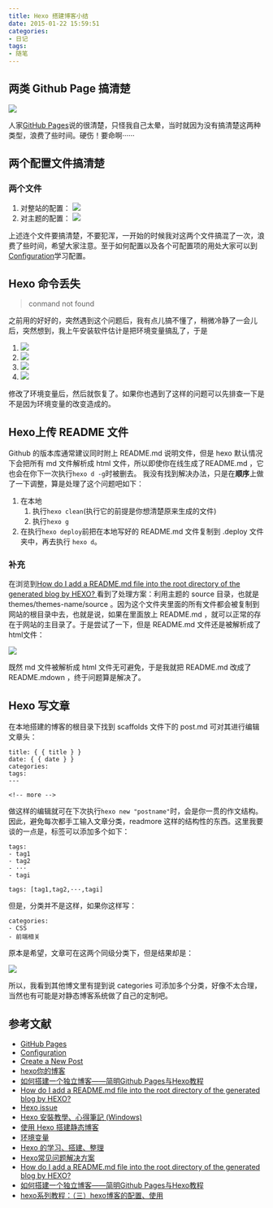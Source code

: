 ```yaml
---
title: Hexo 搭建博客小结
date: 2015-01-22 15:59:51
categories:
- 日记
tags:
- 随笔
---
```

## 两类 Github Page 搞清楚

![](../../assets/github-pages-type.png)

人家[GitHub Pages](https://pages.github.com/)说的很清楚，只怪我自己太晕，当时就因为没有搞清楚这两种类型，浪费了些时间。硬伤！要命啊······
<!--more-->
## 两个配置文件搞清楚

### 两个文件

1. 对整站的配置：
![](../../assets/config1.png)
2. 对主题的配置：
![](../../assets/config2.png)

上述连个文件要搞清楚，不要犯浑，一开始的时候我对这两个文件搞混了一次，浪费了些时间，希望大家注意。至于如何配置以及各个可配置项的用处大家可以到[Configuration](http://hexo.io/docs/configuration.html)学习配置。

## Hexo 命令丢失

> conmand not found

之前用的好好的，突然遇到这个问题后，我有点儿搞不懂了，稍微冷静了一会儿后，突然想到，我上午安装软件估计是把环境变量搞乱了，于是

1. ![](../../assets/sysdm-cpl.png)
2. ![](../../assets/xtsx-gj.png)
3. ![](../../assets/environment-variable.png)
4. ![](../../assets/edit-path.png)

修改了环境变量后，然后就恢复了。如果你也遇到了这样的问题可以先排查一下是不是因为环境变量的改变造成的。

## Hexo上传 README 文件

Github 的版本库通常建议同时附上 README.md 说明文件，但是 hexo 默认情况下会把所有 md 文件解析成 html 文件，所以即使你在线生成了README.md ，它也会在你下一次执行` hexo d -g `时被删去。
我没有找到解决办法，只是在**顺序**上做了一下调整，算是处理了这个问题吧如下：

1. 在本地
    1. 执行`hexo clean`(执行它的前提是你想清楚原来生成的文件)
    2. 执行`hexo g`
2. 在执行`hexo deploy`前把在本地写好的 README.md 文件复制到 .deploy 文件夹中，再去执行 `hexo d`。

### 补充

在浏览到[How do I add a README.md file into the root directory of the generated blog by HEXO? ](https://github.com/hexojs/hexo/issues/786)看到了处理方案：利用主题的 source 目录，也就是 themes/themes-name/source 。因为这个文件夹里面的所有文件都会被复制到网站的根目录中去，也就是说，如果在里面放上 README.md ，就可以正常的存在于网站的主目录了。于是尝试了一下，但是 README.md 文件还是被解析成了html文件：

![](../../assets/readme-render.png)

既然 md 文件被解析成 html 文件无可避免，于是我就把 README.md 改成了 README.mdown ，终于问题算是解决了。

## Hexo 写文章

在本地搭建的博客的根目录下找到 scaffolds 文件下的 post.md 可对其进行编辑文章头：

    title: { { title } }
    date: { { date } }
    categories:
    tags:
    ---
    
    <!-- more -->

做这样的编辑就可在下次执行`hexo new "postname"`时，会是你一贯的作文结构。因此，避免每次都手工输入文章分类，readmore 这样的结构性的东西。这里我要谈的一点是，标签可以添加多个如下：

    tags:
    - tag1
    - tag2
    - ···
    - tagi
    
    tags: [tag1,tag2,···,tagi]

但是，分类并不是这样，如果你这样写：

    categories: 
    - CSS    
    - 前端相关

原本是希望，文章可在这两个同级分类下，但是结果却是：

![](../../assets/categories.png)

所以，我看到其他博文里有提到说 categories 可添加多个分类，好像不太合理，当然也有可能是对静态博客系统做了自己的定制吧。

## 参考文献

- [GitHub Pages](https://pages.github.com/)
- [Configuration](http://hexo.io/docs/configuration.html)
- [Create a New Post](http://hexo.io/docs/writing.html)
- [hexo你的博客](http://ibruce.info/2013/11/22/hexo-your-blog/)
- [如何搭建一个独立博客——简明Github Pages与Hexo教程](http://www.jianshu.com/p/05289a4bc8b2)
- [How do I add a README.md file into the root directory of the generated blog by HEXO? ](https://github.com/hexojs/hexo/issues/786)
- [Hexo issue](https://github.com/hexojs/hexo/issues?page=1&q=is%3Aissue+is%3Aopen)
- [Hexo 安裝教學、心得筆記 (Windows)](http://wwssllabcd.github.io/blog/2014/12/22/how-to-install-hexo-on-window/#安裝_Hexo_所需檔案)
- [使用 Hexo 搭建静态博客](http://inching.org/2014/03/22/hexo/)
- [环境变量](http://baike.baidu.com/view/95930.htm)
- [Hexo 的学习、搭建、整理](http://lszb811.com/2014/07/08/Hexo-%E7%9A%84%E5%AD%A6%E4%B9%A0%E3%80%81%E6%90%AD%E5%BB%BA%E3%80%81%E6%95%B4%E7%90%86/)
- [Hexo常见问题解决方案](http://xuanwo.org/2014/08/14/hexo-usual-problem/)
- [How do I add a README.md file into the root directory of the generated blog by HEXO?](http://stackoverflow.com/questions/25258660/how-do-i-add-a-readme-md-file-into-the-root-directory-of-the-generated-blog-by-h)
- [如何搭建一个独立博客——简明Github Pages与Hexo教程](http://cnfeat.com/2014/05/10/2014-05-11-how-to-build-a-blog/#Hexo上传README文件)
- [hexo系列教程：（三）hexo博客的配置、使用](http://zipperary.com/2013/05/29/hexo-guide-3/)
